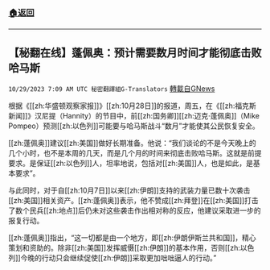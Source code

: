 ###  [:house:返回](README.md)
---


## 【秘翻在线】蓬佩奥：预计需要数月时间才能彻底击败哈马斯
`10/29/2023 7:09 AM UTC 秘密翻譯組G-Translators` [轉載自GNews](https://gnews.org/articles/1894494)

根据《[[zh:华盛顿观察家报]]》[[zh:10月28日]]的报道，周五，在《[[zh:福克斯新闻]]》汉尼提（Hannity）的节目中，前[[zh:国务卿]][[zh:迈克·蓬佩奥]]（Mike Pompeo）预测[[zh:以色列]]可能要与哈马斯战斗“数月”才能使其公民恢复安全。

[[zh:蓬佩奥]]建议[[zh:美国]]做好长期准备。他说：“我们谈论的不是今天晚上的几个小时，也不是本周的几天，而是几个月的时间来彻底击败哈马斯。这就是前提要求。是保证[[zh:以色列]]人，坦率地说，包括对[[zh:美国]]人，也是如此，是基本要求”。

与此同时，对于自[[zh:10月7日]]以来[[zh:伊朗]]支持的武装力量已数十次袭击[[zh:美国]]相关资产。[[zh:蓬佩奥]]表示，他不赞成[[zh:拜登]]在[[zh:美国]]打击了数个民兵[[zh:地点]]后仍未对这些袭击作出相对称的反应，他建议采取进一步的报复行动。

[[zh:蓬佩奥]]指出，“这一切都是由一个地方，即[[zh:伊朗伊斯兰共和国]]，精心策划和资助的。除非[[zh:美国]]发挥威慑[[zh:伊朗]]的基本作用，否则[[zh:以色列]]今晚的行动只会继续促使[[zh:伊朗]]采取更加咄咄逼人的行动。”


